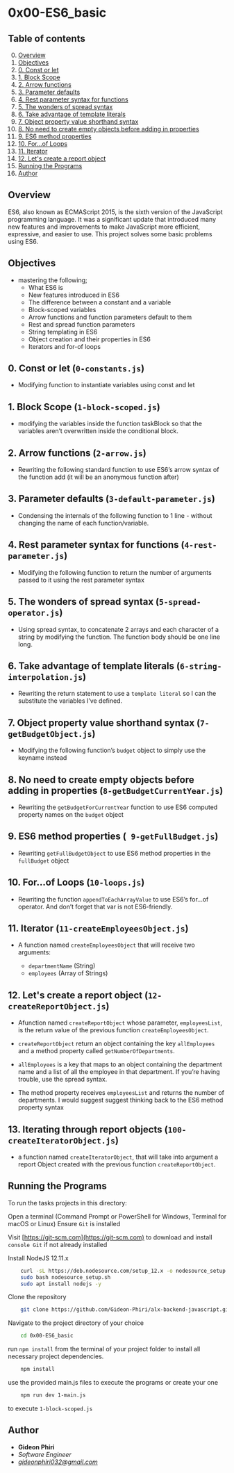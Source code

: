# 0x00-ES6_basic

## Table of contents

0.  [Overview](#overview)
1.  [Objectives](#objectives)
2.  [0. Const or let](#0-constantsjs--0-const-or-let)
3.  [1. Block Scope](#1-block-scope-1-block-scopedjs)
4.  [2. Arrow functions](#2-arrow-functions-2-arrowjs)
5.  [3. Parameter defaults](#3-parameter-defaults-3-default-parameterjs)
6.  [4. Rest parameter syntax for functions](#4-rest-parameter-syntax-for-functions-4-rest-parameterjs)
7.  [5. The wonders of spread syntax](#5-the-wonders-of-spread-syntax-5-spread-operatorjs)
8.  [6. Take advantage of template literals](#6-take-advantage-of-template-literals-6-string-interpolationjs)
9.  [7. Object property value shorthand syntax](#7-object-property-value-shorthand-syntax-7-getbudgetobjectjs)
10. [8. No need to create empty objects before adding in properties](#8-no-need-to-create-empty-objects-before-adding-in-properties-8-getbudgetcurrentyearjs)
11. [9. ES6 method properties](#9-es6-method-properties--9-getfullbudgetjs)
12. [10. For...of Loops](#10-forof-loops-10-loopsjs)
13. [11. Iterator](#11-iterator-11-createemployeesobjectjs)
14. [12. Let's create a report object](#12-lets-create-a-report-object-12-createreportobjectjs)
15. [Running the Programs](#running-the-programs)
16. [Author](#author)

## Overview

ES6, also known as ECMAScript 2015, is the sixth version of the JavaScript programming language. It was a significant update that introduced many new features and improvements to make JavaScript more efficient, expressive, and easier to use. This project solves some basic problems using ES6.

## Objectives

- mastering the following;
  - What ES6 is
  - New features introduced in ES6
  - The difference between a constant and a variable
  - Block-scoped variables
  - Arrow functions and function parameters default to them
  - Rest and spread function parameters
  - String templating in ES6
  - Object creation and their properties in ES6
  - Iterators and for-of loops

## 0. Const or let (`0-constants.js`)

- Modifying function to instantiate variables using const and let

## 1. Block Scope (`1-block-scoped.js`)

- modifying the variables inside the function taskBlock so that the variables aren’t overwritten inside the conditional block.

## 2. Arrow functions (`2-arrow.js`)

- Rewriting the following standard function to use ES6’s arrow syntax of the function add (it will be an anonymous function after)

## 3. Parameter defaults (`3-default-parameter.js`)

- Condensing the internals of the following function to 1 line - without changing the name of each function/variable.

## 4. Rest parameter syntax for functions (`4-rest-parameter.js`)

- Modifying the following function to return the number of arguments passed to it using the rest parameter syntax

## 5. The wonders of spread syntax (`5-spread-operator.js`)

- Using spread syntax, to concatenate 2 arrays and each character of a string by modifying the function. The function body should be one line long.

## 6. Take advantage of template literals (`6-string-interpolation.js`)

- Rewriting the return statement to use a `template literal` so I can the substitute the variables I’ve defined.

## 7. Object property value shorthand syntax (`7-getBudgetObject.js`)

- Modifying the following function’s `budget` object to simply use the keyname instead

## 8. No need to create empty objects before adding in properties (`8-getBudgetCurrentYear.js`)

- Rewriting the `getBudgetForCurrentYear` function to use ES6 computed property names on the `budget` object

## 9. ES6 method properties (` 9-getFullBudget.js`)

- Rewriting `getFullBudgetObject` to use ES6 method properties in the `fullBudget` object

## 10. For...of Loops (`10-loops.js`)

- Rewriting the function `appendToEachArrayValue` to use ES6’s for...of operator. And don’t forget that var is not ES6-friendly.

## 11. Iterator (`11-createEmployeesObject.js`)

- A function named `createEmployeesObject` that will receive two arguments:

  - `departmentName` (String)
  - `employees` (Array of Strings)

## 12. Let's create a report object (`12-createReportObject.js`)

- Afunction named `createReportObject` whose parameter, `employeesList`, is the return value of the previous function `createEmployeesObject`.

- `createReportObject` return an object containing the key `allEmployees` and a method property called `getNumberOfDepartments`.

- `allEmployees` is a key that maps to an object containing the department name and a list of all the employee in that department. If you’re having trouble, use the spread syntax.

- The method property receives `employeesList` and returns the number of departments. I would suggest suggest thinking back to the ES6 method property syntax

## 13. Iterating through report objects (`100-createIteratorObject.js`)

- a function named `createIteratorObject`, that will take into argument a report Object created with the previous function `createReportObject`.

## Running the Programs

To run the tasks projects in this directory:

Open a terminal (Command Prompt or PowerShell for Windows, Terminal for macOS or Linux)
Ensure `Git` is installed

Visit [https://git-scm.com](https://git-scm.com) to download and install `console Git` if not already installed

Install NodeJS 12.11.x

```sh
    curl -sL https://deb.nodesource.com/setup_12.x -o nodesource_setup.sh
    sudo bash nodesource_setup.sh
    sudo apt install nodejs -y
```

Clone the repository

```sh
    git clone https://github.com/Gideon-Phiri/alx-backend-javascript.git
```

Navigate to the project directory of your choice

```sh
    cd 0x00-ES6_basic
```

run `npm install` from the terminal of your project folder to install all necessary project dependencies.

```sh
    npm install
```

use the provided main.js files to execute the programs or create your one

```sh
    npm run dev 1-main.js
```

to execute `1-block-scoped.js`

## Author

- **Gideon Phiri**
- _Software Engineer_
- _[gideonphiri032@gmail.com](mailto:gideonphiri032@gmail.com)_

